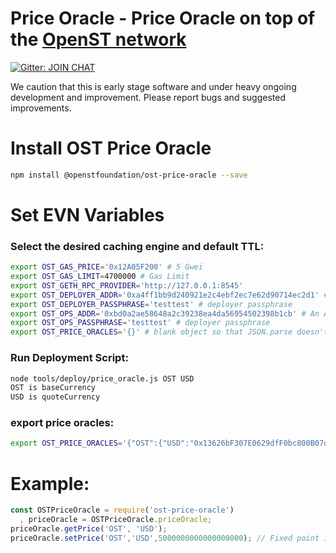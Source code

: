 # Price Oracle - Price Oracle on top of the [OpenST network](https://simpletoken.org)

[![Gitter: JOIN CHAT](https://img.shields.io/badge/gitter-JOIN%20CHAT-brightgreen.svg)](https://gitter.im/OpenSTFoundation/SimpleToken)

We caution that this is early stage software and under heavy ongoing development and improvement. Please report bugs and suggested improvements.

# Install OST Price Oracle

```bash
npm install @openstfoundation/ost-price-oracle --save
```

# Set EVN Variables

### Select the desired caching engine and default TTL:
```bash
export OST_GAS_PRICE='0x12A05F200' # 5 Gwei
export OST_GAS_LIMIT=4700000 # Gas Limit
export OST_GETH_RPC_PROVIDER='http://127.0.0.1:8545'
export OST_DEPLOYER_ADDR='0xa4ff1bb9d240921e2c4ebf2ec7e62d90714ec2d1' # An Address having balance
export OST_DEPLOYER_PASSPHRASE='testtest' # deployer passphrase
export OST_OPS_ADDR='0xbd0a2ae58648a2c39238ea4da56954502398b1cb' # An Address having balance
export OST_OPS_PASSPHRASE='testtest' # deployer passphrase
export OST_PRICE_ORACLES='{}' # blank object so that JSON.parse doesn't break
```

### Run Deployment Script:
```bash
node tools/deploy/price_oracle.js OST USD
OST is baseCurrency
USD is quoteCurrency
```

### export price oracles:
```bash
export OST_PRICE_ORACLES='{"OST":{"USD":"0x13626bF307E0629dfF0bc800B07d8DbBEdBaB08C"}}'
```

# Example:
```js
const OSTPriceOracle = require('ost-price-oracle')
  , priceOracle = OSTPriceOracle.priceOracle;
priceOracle.getPrice('OST', 'USD');
priceOracle.setPrice('OST','USD',5000000000000000000); // Fixed point integer in wei unit
```